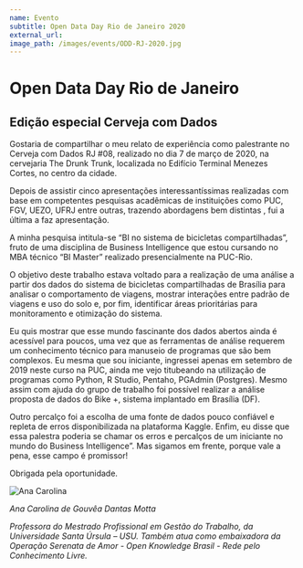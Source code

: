 ```yaml
---
name: Evento
subtitle: Open Data Day Rio de Janeiro 2020
external_url: 
image_path: /images/events/ODD-RJ-2020.jpg
---
```


# Open Data Day Rio de Janeiro
## Edição especial Cerveja com Dados

Gostaria de compartilhar o meu relato de experiência como palestrante no Cerveja com Dados RJ #08, realizado no dia 7 de março de 2020, na cervejaria The Drunk Trunk, localizada no Edifício Terminal Menezes Cortes, no centro da cidade.

Depois de assistir cinco apresentações interessantíssimas realizadas com base em competentes pesquisas acadêmicas de instituições como PUC, FGV, UEZO, UFRJ entre outras, trazendo abordagens bem distintas , fui a última a faz apresentação.

A minha pesquisa intitula-se “BI no sistema de bicicletas compartilhadas”, fruto de uma disciplina de Business Intelligence que estou cursando no MBA técnico “BI Master” realizado presencialmente na PUC-Rio.

O objetivo deste trabalho estava voltado para a realização de uma análise a partir dos dados do sistema de bicicletas compartilhadas de Brasília para analisar o comportamento de viagens, mostrar interações entre padrão de viagens e uso do solo e, por fim, identificar áreas prioritárias para monitoramento e otimização do sistema.

Eu quis mostrar que esse mundo fascinante dos dados abertos ainda é acessível para poucos, uma vez que as ferramentas de análise requerem um conhecimento técnico para manuseio de programas que são bem complexos. Eu mesma que sou iniciante, ingressei apenas em setembro de 2019 neste curso na PUC, ainda me vejo titubeando na utilização de programas como Python, R Studio, Pentaho, PGAdmin (Postgres). Mesmo assim com ajuda do grupo de trabalho foi possível realizar a análise proposta de dados do Bike +, sistema implantado em Brasília (DF).

Outro percalço foi a escolha de uma fonte de dados pouco confiável e repleta de erros disponibilizada na plataforma Kaggle. Enfim, eu disse que essa palestra poderia se chamar os erros e percalços de um iniciante no mundo do Business Intelligence”. Mas sigamos em frente, porque vale a pena, esse campo é promissor!

Obrigada pela oportunidade.

![Ana Carolina](/images/events/ODD-RJ-2020--2.jpg)

*Ana Carolina de Gouvêa Dantas Motta*

*Professora do Mestrado Profissional em Gestão do Trabalho, da Universidade Santa Úrsula – USU. Também atua como embaixadora da Operação Serenata de Amor - Open Knowledge Brasil - Rede pelo Conhecimento Livre.*
